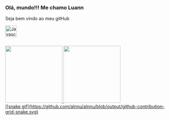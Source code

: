 ### Olá, mundo!!! Me chamo Luann
Seja bem vindo ao meu gitHub
<p align="left">
  <a href="https://developer.mozilla.org/en-US/docs/Web/JavaScript" target="_blank" rel="noreferrer"><img src="https://cdn.jsdelivr.net/gh/devicons/devicon/icons/javascript/javascript-plain.svg" width="36" height="36" alt="Javascript"/></a>
</a>
</p>
<div style="display: flex; justify-content: space-evenly; margin-bottom: 14px">
    <link rel="stylesheet" href="https://cdn.jsdelivr.net/gh/devicons/devicon@v2.15.1/devicon.min.css">
    <i class="devicon-react-original colored"></i>
    <i class="devicon-nextjs-original colored"></i>
    <i class="devicon-html5-plain colored"></i>
    <i class="devicon-css3-plain colored"></i>
    <i class="devicon-bootstrap-plain colored"></i>
    <i class="devicon-javascript-plain colored"></i>
    <i class="devicon-nodejs-plain colored"></i>
    <i class="devicon-java-plain colored"></i>
    <i class="devicon-c-plain colored"></i>
</div>
<div>
    <a href="https://github.com/LuannFelipe">
    <img height="180em" src="https://github-readme-stats.vercel.app/api?username=alnnu&show_icons=true&theme=tokyonight&include_all_commits=false&count_private=true"/>
    <img height="180em" src="https://github-readme-stats.vercel.app/api/top-langs/?username=alnnu&layout=compact&langs_count=7&theme=tokyonight"/>
</div>
 ![snake gif](https://github.com/alnnu/alnnu/blob/output/github-contribution-grid-snake.svg)
